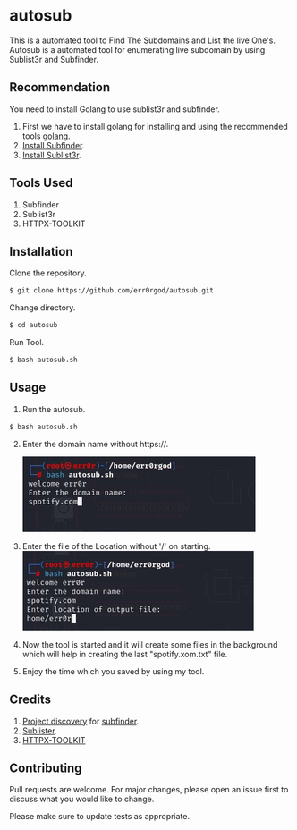 # autosub
This is a automated tool to Find The Subdomains and List the live One's.
Autosub is a automated tool for enumerating live subdomain by using Sublist3r and Subfinder.

## Recommendation

You need to install Golang to use sublist3r and subfinder.

1. First we have to install golang for installing and using the recommended tools [golang](https://medium.com/hprog99/getting-started-with-go-installation-setup-and-your-first-hello-world-program-fbfe940afae7).
2. [Install Subfinder](https://github.com/projectdiscovery/subfinder#readme).
3. [Install Sublist3r](https://github.com/aboul3la/Sublist3r).

## Tools Used

1. Subfinder
2. Sublist3r
3. HTTPX-TOOLKIT

## Installation

Clone the repository.

```bash
$ git clone https://github.com/err0rgod/autosub.git
```

Change directory.

```bash
$ cd autosub
```

Run Tool.

```bash
$ bash autosub.sh
```

## Usage

1. Run the autosub.

```bash
$ bash autosub.sh
```

2. Enter the domain name without https://.

    ![screenshot1](images/1.jpg)
3. Enter the file of the Location without '/' on starting.
    ![screnshot2](images/2.jpg)
4. Now the tool is started and it will create some files in the background which will help in creating the last "spotify.xom.txt" file.
5. Enjoy the time which you saved by using my tool.

## Credits

1. [Project discovery](https://github.com/projectdiscovery) for [subfinder](https://github.com/projectdiscovery/subfinder).
2. [Sublister](https://github.com/aboul3la/Sublist3r).
3. [HTTPX-TOOLKIT](https://www.kali.org/tools/httpx-toolkit/)

## Contributing

Pull requests are welcome. For major changes, please open an issue first
to discuss what you would like to change.

Please make sure to update tests as appropriate.

